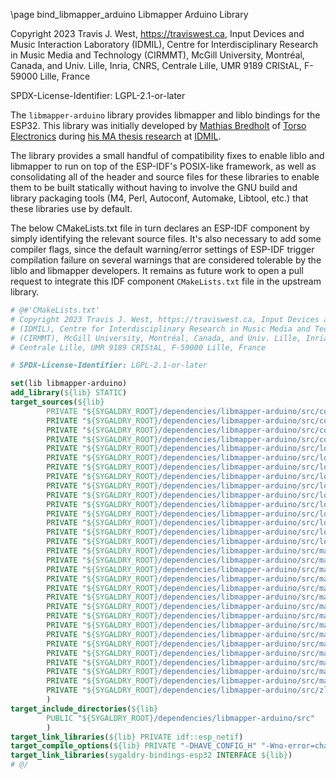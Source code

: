 \page bind_libmapper_arduino Libmapper Arduino Library

Copyright 2023 Travis J. West, https://traviswest.ca, Input Devices and Music Interaction Laboratory
(IDMIL), Centre for Interdisciplinary Research in Music Media and Technology
(CIRMMT), McGill University, Montréal, Canada, and Univ. Lille, Inria, CNRS,
Centrale Lille, UMR 9189 CRIStAL, F-59000 Lille, France

SPDX-License-Identifier: LGPL-2.1-or-later

The `libmapper-arduino` library provides libmapper and liblo bindings for the ESP32. This library was initially developed by
[Mathias Bredholt](https://github.com/mathiasbredholt) of [Torso Electronics](https://torsoelectronics.com/)
during [his MA thesis research](https://escholarship.mcgill.ca/concern/theses/gx41mp578) at [IDMIL](https://www.idmil.org/).

The library provides a small handful of compatibility fixes to enable liblo and
libmapper to run on top of the ESP-IDF's POSIX-like framework, as well as
consolidating all of the header and source files for these libraries to enable
them to be built statically without having to involve the GNU build and library
packaging tools (M4, Perl, Autoconf, Automake, Libtool, etc.) that these
libraries use by default.

The below CMakeLists.txt file in turn declares an ESP-IDF component by simply
identifying the relevant source files. It's also necessary to add some compiler
flags, since the default warning/error settings of ESP-IDF trigger compilation
failure on several warnings that are considered tolerable by the liblo and
libmapper developers. It remains as future work to open a pull request to
integrate this IDF component `CMakeLists.txt` file in the upstream library.

```cmake
# @#'CMakeLists.txt'
# Copyright 2023 Travis J. West, https://traviswest.ca, Input Devices and Music Interaction Laboratory
# (IDMIL), Centre for Interdisciplinary Research in Music Media and Technology
# (CIRMMT), McGill University, Montréal, Canada, and Univ. Lille, Inria, CNRS,
# Centrale Lille, UMR 9189 CRIStAL, F-59000 Lille, France

# SPDX-License-Identifier: LGPL-2.1-or-later

set(lib libmapper-arduino)
add_library(${lib} STATIC)
target_sources(${lib}
        PRIVATE "${SYGALDRY_ROOT}/dependencies/libmapper-arduino/src/compat/gai_strerror.c"
        PRIVATE "${SYGALDRY_ROOT}/dependencies/libmapper-arduino/src/compat/gethostname.c"
        PRIVATE "${SYGALDRY_ROOT}/dependencies/libmapper-arduino/src/compat/getnameinfo.c"
        PRIVATE "${SYGALDRY_ROOT}/dependencies/libmapper-arduino/src/compat/ifaddrs.c"
        PRIVATE "${SYGALDRY_ROOT}/dependencies/libmapper-arduino/src/lo/address.c"
        PRIVATE "${SYGALDRY_ROOT}/dependencies/libmapper-arduino/src/lo/blob.c"
        PRIVATE "${SYGALDRY_ROOT}/dependencies/libmapper-arduino/src/lo/bundle.c"
        PRIVATE "${SYGALDRY_ROOT}/dependencies/libmapper-arduino/src/lo/message.c"
        PRIVATE "${SYGALDRY_ROOT}/dependencies/libmapper-arduino/src/lo/method.c"
        PRIVATE "${SYGALDRY_ROOT}/dependencies/libmapper-arduino/src/lo/pattern_match.c"
        PRIVATE "${SYGALDRY_ROOT}/dependencies/libmapper-arduino/src/lo/send.c"
        PRIVATE "${SYGALDRY_ROOT}/dependencies/libmapper-arduino/src/lo/server.c"
        PRIVATE "${SYGALDRY_ROOT}/dependencies/libmapper-arduino/src/lo/server_thread.c"
        PRIVATE "${SYGALDRY_ROOT}/dependencies/libmapper-arduino/src/lo/timetag.c"
        PRIVATE "${SYGALDRY_ROOT}/dependencies/libmapper-arduino/src/lo/version.c"
        PRIVATE "${SYGALDRY_ROOT}/dependencies/libmapper-arduino/src/mapper/device.c"
        PRIVATE "${SYGALDRY_ROOT}/dependencies/libmapper-arduino/src/mapper/expression.c"
        PRIVATE "${SYGALDRY_ROOT}/dependencies/libmapper-arduino/src/mapper/graph.c"
        PRIVATE "${SYGALDRY_ROOT}/dependencies/libmapper-arduino/src/mapper/link.c"
        PRIVATE "${SYGALDRY_ROOT}/dependencies/libmapper-arduino/src/mapper/list.c"
        PRIVATE "${SYGALDRY_ROOT}/dependencies/libmapper-arduino/src/mapper/map.c"
        PRIVATE "${SYGALDRY_ROOT}/dependencies/libmapper-arduino/src/mapper/network.c"
        PRIVATE "${SYGALDRY_ROOT}/dependencies/libmapper-arduino/src/mapper/object.c"
        PRIVATE "${SYGALDRY_ROOT}/dependencies/libmapper-arduino/src/mapper/properties.c"
        PRIVATE "${SYGALDRY_ROOT}/dependencies/libmapper-arduino/src/mapper/router.c"
        PRIVATE "${SYGALDRY_ROOT}/dependencies/libmapper-arduino/src/mapper/signal.c"
        PRIVATE "${SYGALDRY_ROOT}/dependencies/libmapper-arduino/src/mapper/slot.c"
        PRIVATE "${SYGALDRY_ROOT}/dependencies/libmapper-arduino/src/mapper/table.c"
        PRIVATE "${SYGALDRY_ROOT}/dependencies/libmapper-arduino/src/mapper/time.c"
        PRIVATE "${SYGALDRY_ROOT}/dependencies/libmapper-arduino/src/mapper/value.c"
        PRIVATE "${SYGALDRY_ROOT}/dependencies/libmapper-arduino/src/zlib/crc32.c"
        )
target_include_directories(${lib}
        PUBLIC "${SYGALDRY_ROOT}/dependencies/libmapper-arduino/src"
        )
target_link_libraries(${lib} PRIVATE idf::esp_netif)
target_compile_options(${lib} PRIVATE "-DHAVE_CONFIG_H" "-Wno-error=char-subscripts" "-Wno-error=format-truncation" "-Wno-error=format")
target_link_libraries(sygaldry-bindings-esp32 INTERFACE ${lib})
# @/
```
